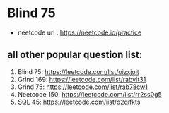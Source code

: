 # Blind 75

- neetcode url : https://neetcode.io/practice

## all other popular question list:

1. Blind 75: https://leetcode.com/list/oizxjoit
2. Grind 169: https://leetcode.com/list/rabvlt31
3. Grind 75: https://leetcode.com/list/rab78cw1
4. Neetcode 150: https://leetcode.com/list/rr2ss0g5
5. SQL 45: https://leetcode.com/list/o2qifkts
